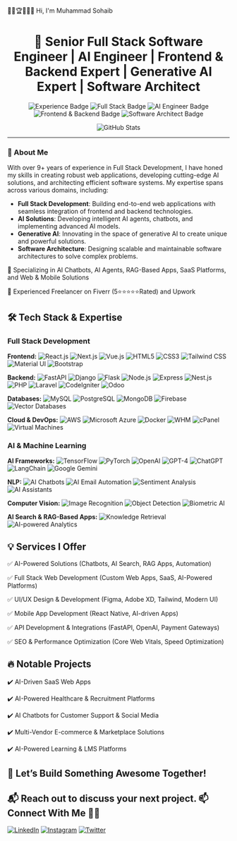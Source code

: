 👋👋🏆👨🏻‍💻 Hi, I'm Muhammad Sohaib


<h1 align="center">
  🚀 Senior Full Stack Software Engineer | AI Engineer | Frontend & Backend Expert | Generative AI Expert | Software Architect
</h1>

<p align="center">
  <img src="https://img.shields.io/badge/Years%20of%20Experience-9%2B-blue" alt="Experience Badge"/>
  <img src="https://img.shields.io/badge/Full%20Stack-Expert-brightgreen" alt="Full Stack Badge"/>
  <img src="https://img.shields.io/badge/AI%20Engineer-Expert-orange" alt="AI Engineer Badge"/>
  <img src="https://img.shields.io/badge/Frontend%20%26%20Backend-Expert-blueviolet" alt="Frontend & Backend Badge"/>
  <img src="https://img.shields.io/badge/Software%20Architect-Expert-yellow" alt="Software Architect Badge"/>
</p>

<p align="center">
  <img src="https://github-readme-stats.vercel.app/api?username=MuhammadSohaibKhann&show_icons=true&theme=radical" alt="GitHub Stats"/>
</p>

---

### 🔹 About Me

With over 9+ years of experience in Full Stack Development, I have honed my skills in creating robust web applications, developing cutting-edge AI solutions, and architecting efficient software systems. My expertise spans across various domains, including:

- **Full Stack Development**: Building end-to-end web applications with seamless integration of frontend and backend technologies.
- **AI Solutions**: Developing intelligent AI agents, chatbots, and implementing advanced AI models.
- **Generative AI**: Innovating in the space of generative AI to create unique and powerful solutions.
- **Software Architecture**: Designing scalable and maintainable software architectures to solve complex problems.


🔹 Specializing in AI Chatbots, AI Agents, RAG-Based Apps, SaaS Platforms, and Web & Mobile Solutions

🔹 Experienced Freelancer on Fiverr (5⭐⭐️⭐️⭐️⭐️Rated) and Upwork


## 🛠 Tech Stack & Expertise

### Full Stack Development

**Frontend:**
![React.js](https://img.shields.io/badge/-React-61DAFB?logo=react&logoColor=white&style=flat)
![Next.js](https://img.shields.io/badge/-Next.js-000000?logo=next.js&logoColor=white&style=flat)
![Vue.js](https://img.shields.io/badge/-Vue.js-4FC08D?logo=vue.js&logoColor=white&style=flat)
![HTML5](https://img.shields.io/badge/-HTML5-E34F26?logo=html5&logoColor=white&style=flat)
![CSS3](https://img.shields.io/badge/-CSS3-1572B6?logo=css3&logoColor=white&style=flat)
![Tailwind CSS](https://img.shields.io/badge/-Tailwind_CSS-38B2AC?logo=tailwind-css&logoColor=white&style=flat)
![Material UI](https://img.shields.io/badge/-Material_UI-0081CB?logo=material-ui&logoColor=white&style=flat)
![Bootstrap](https://img.shields.io/badge/-Bootstrap-7952B3?logo=bootstrap&logoColor=white&style=flat)

**Backend:**
![FastAPI](https://img.shields.io/badge/-FastAPI-009688?logo=fastapi&logoColor=white&style=flat)
![Django](https://img.shields.io/badge/-Django-092E20?logo=django&logoColor=white&style=flat)
![Flask](https://img.shields.io/badge/-Flask-000000?logo=flask&logoColor=white&style=flat)
![Node.js](https://img.shields.io/badge/-Node.js-339933?logo=node.js&logoColor=white&style=flat)
![Express](https://img.shields.io/badge/-Express-000000?logo=express&logoColor=white&style=flat)
![Nest.js](https://img.shields.io/badge/-Nest.js-E0234E?logo=nestjs&logoColor=white&style=flat)
![PHP](https://img.shields.io/badge/-PHP-777BB4?logo=php&logoColor=white&style=flat)
![Laravel](https://img.shields.io/badge/-Laravel-FF2D20?logo=laravel&logoColor=white&style=flat)
![CodeIgniter](https://img.shields.io/badge/-CodeIgniter-EF4223?logo=codeigniter&logoColor=white&style=flat)
![Odoo](https://img.shields.io/badge/-Odoo-875A7B?logo=odoo&logoColor=white&style=flat)

**Databases:**
![MySQL](https://img.shields.io/badge/-MySQL-4479A1?logo=mysql&logoColor=white&style=flat)
![PostgreSQL](https://img.shields.io/badge/-PostgreSQL-336791?logo=postgresql&logoColor=white&style=flat)
![MongoDB](https://img.shields.io/badge/-MongoDB-47A248?logo=mongodb&logoColor=white&style=flat)
![Firebase](https://img.shields.io/badge/-Firebase-FFCA28?logo=firebase&logoColor=white&style=flat)
![Vector Databases](https://img.shields.io/badge/-Vector_Databases-007ACC?logo=databricks&logoColor=white&style=flat)

**Cloud & DevOps:**
![AWS](https://img.shields.io/badge/-AWS-232F3E?logo=amazon-aws&logoColor=white&style=flat)
![Microsoft Azure](https://img.shields.io/badge/-Microsoft_Azure-0078D4?logo=microsoft-azure&logoColor=white&style=flat)
![Docker](https://img.shields.io/badge/-Docker-2496ED?logo=docker&logoColor=white&style=flat)
![WHM](https://img.shields.io/badge/-WHM-FF6C37?logo=whm&logoColor=white&style=flat)
![cPanel](https://img.shields.io/badge/-cPanel-FF6C37?logo=cpanel&logoColor=white&style=flat)
![Virtual Machines](https://img.shields.io/badge/-Virtual_Machines-007ACC?logo=vmware&logoColor=white&style=flat)

### AI & Machine Learning

**AI Frameworks:**
![TensorFlow](https://img.shields.io/badge/-TensorFlow-FF6F00?logo=tensorflow&logoColor=white&style=flat)
![PyTorch](https://img.shields.io/badge/-PyTorch-EE4C2C?logo=pytorch&logoColor=white&style=flat)
![OpenAI](https://img.shields.io/badge/-OpenAI-412991?logo=openai&logoColor=white&style=flat)
![GPT-4](https://img.shields.io/badge/-GPT--4-412991?logo=openai&logoColor=white&style=flat)
![ChatGPT](https://img.shields.io/badge/-ChatGPT-412991?logo=openai&logoColor=white&style=flat)
![LangChain](https://img.shields.io/badge/-LangChain-1A1A1A?logo=&logoColor=white&style=flat)
![Google Gemini](https://img.shields.io/badge/-Google_Gemini-4285F4?logo=google&logoColor=white&style=flat)

**NLP:**
![AI Chatbots](https://img.shields.io/badge/-AI_Chatbots-007ACC?logo=chatbot&logoColor=white&style=flat)
![AI Email Automation](https://img.shields.io/badge/-AI_Email_Automation-007ACC?logo=email&logoColor=white&style=flat)
![Sentiment Analysis](https://img.shields.io/badge/-Sentiment_Analysis-007ACC?logo=analysis&logoColor=white&style=flat)
![AI Assistants](https://img.shields.io/badge/-AI_Assistants-007ACC?logo=assistant&logoColor=white&style=flat)

**Computer Vision:**
![Image Recognition](https://img.shields.io/badge/-Image_Recognition-007ACC?logo=image&logoColor=white&style=flat)
![Object Detection](https://img.shields.io/badge/-Object_Detection-007ACC?logo=object&logoColor=white&style=flat)
![Biometric AI](https://img.shields.io/badge/-Biometric_AI-007ACC?logo=biometric&logoColor=white&style=flat)

**AI Search & RAG-Based Apps:**
![Knowledge Retrieval](https://img.shields.io/badge/-Knowledge_Retrieval-007ACC?logo=knowledge&logoColor=white&style=flat)
![AI-powered Analytics](https://img.shields.io/badge/-AI--powered_Analytics-007ACC?logo=analytics&logoColor=white&style=flat)


## 💡 Services I Offer

✅ AI-Powered Solutions (Chatbots, AI Search, RAG Apps, Automation)

✅ Full Stack Web Development (Custom Web Apps, SaaS, AI-Powered Platforms)

✅ UI/UX Design & Development (Figma, Adobe XD, Tailwind, Modern UI)

✅ Mobile App Development (React Native, AI-driven Apps)

✅ API Development & Integrations (FastAPI, OpenAI, Payment Gateways)

✅ SEO & Performance Optimization (Core Web Vitals, Speed Optimization)


## 🔥 Notable Projects

✔️ AI-Driven SaaS Web Apps

✔️ AI-Powered Healthcare & Recruitment Platforms

✔️ AI Chatbots for Customer Support & Social Media

✔️ Multi-Vendor E-commerce & Marketplace Solutions

✔️ AI-Powered Learning & LMS Platforms


## 🚀 Let’s Build Something Awesome Together!

## 📬 Reach out to discuss your next project. 📫 Connect With Me 👋👋

[![LinkedIn](https://img.shields.io/badge/-LinkedIn-0A66C2?logo=linkedin&logoColor=white&style=flat)](https://www.linkedin.com/in/muhammadsohaibkhan)
[![Instagram](https://img.shields.io/badge/-Instagram-E4405F?logo=instagram&logoColor=white&style=flat)](https://www.instagram.com/m.sohaibkhann)
[![Twitter](https://img.shields.io/badge/-Twitter-1DA1F2?logo=twitter&logoColor=white&style=flat)](https://twitter.com/msohaibkhann)


